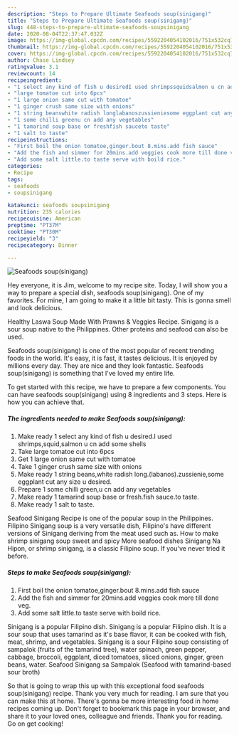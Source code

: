 ```yaml
---
description: "Steps to Prepare Ultimate Seafoods soup(sinigang)"
title: "Steps to Prepare Ultimate Seafoods soup(sinigang)"
slug: 448-steps-to-prepare-ultimate-seafoods-soupsinigang
date: 2020-08-04T22:37:47.032Z
image: https://img-global.cpcdn.com/recipes/5592204054102016/751x532cq70/seafoods-soupsinigang-recipe-main-photo.jpg
thumbnail: https://img-global.cpcdn.com/recipes/5592204054102016/751x532cq70/seafoods-soupsinigang-recipe-main-photo.jpg
cover: https://img-global.cpcdn.com/recipes/5592204054102016/751x532cq70/seafoods-soupsinigang-recipe-main-photo.jpg
author: Chase Lindsey
ratingvalue: 3.1
reviewcount: 14
recipeingredient:
- "1 select any kind of fish u desiredI used shrimpssquidsalmon u cn add some shells"
- "large tomatoe cut into 6pcs"
- "1 large onion same cut with tomatoe"
- "1 ginger crush same size with onions"
- "1 string beanswhite radish longlabanoszussieniesome eggplant cut any size u desired"
- "1 some chilli greenu cn add any vegetables"
- "1 tamarind soup base or freshfish sauceto taste"
- "1 salt to taste"
recipeinstructions:
- "First boil the onion tomatoe,ginger.bout 8.mins.add fish sauce"
- "Add the fish and simmer for 20mins.add veggies cook more till done veg."
- "Add some salt little.to taste serve with boild rice."
categories:
- Recipe
tags:
- seafoods
- soupsinigang

katakunci: seafoods soupsinigang 
nutrition: 235 calories
recipecuisine: American
preptime: "PT37M"
cooktime: "PT30M"
recipeyield: "3"
recipecategory: Dinner

---
```



![Seafoods soup(sinigang)](https://img-global.cpcdn.com/recipes/5592204054102016/751x532cq70/seafoods-soupsinigang-recipe-main-photo.jpg)

Hey everyone, it is Jim, welcome to my recipe site. Today, I will show you a way to prepare a special dish, seafoods soup(sinigang). One of my favorites. For mine, I am going to make it a little bit tasty. This is gonna smell and look delicious.

Healthy Laswa Soup Made With Prawns &amp; Veggies Recipe. Sinigang is a sour soup native to the Philippines. Other proteins and seafood can also be used.

Seafoods soup(sinigang) is one of the most popular of recent trending foods in the world. It's easy, it is fast, it tastes delicious. It is enjoyed by millions every day. They are nice and they look fantastic. Seafoods soup(sinigang) is something that I've loved my entire life.


To get started with this recipe, we have to prepare a few components. You can have seafoods soup(sinigang) using 8 ingredients and 3 steps. Here is how you can achieve that.

<!--inarticleads1-->

##### The ingredients needed to make Seafoods soup(sinigang):

1. Make ready 1 select any kind of fish u desired.I used shrimps,squid,salmon u cn add some shells
1. Take large tomatoe cut into 6pcs
1. Get 1 large onion same cut with tomatoe
1. Take 1 ginger crush same size with onions
1. Make ready 1 string beans,white radish long.(labanos).zussienie,some eggplant cut any size u desired.
1. Prepare 1 some chilli green,u cn add any vegetables
1. Make ready 1 tamarind soup base or fresh.fish sauce.to taste.
1. Make ready 1 salt to taste.


Seafood Sinigang Recipe is one of the popular soup in the Philippines. Filipino Sinigang soup is a very versatile dish, Filipino&#39;s have different versions of Sinigang deriving from the meat used such as. How to make shrimp sinigang soup sweet and spicy More seafood dishes Sinigang Na Hipon, or shrimp sinigang, is a classic Filipino soup. If you&#39;ve never tried it before. 

<!--inarticleads2-->

##### Steps to make Seafoods soup(sinigang):

1. First boil the onion tomatoe,ginger.bout 8.mins.add fish sauce
1. Add the fish and simmer for 20mins.add veggies cook more till done veg.
1. Add some salt little.to taste serve with boild rice.


Sinigang is a popular Filipino dish. Sinigang is a popular Filipino dish. It is a sour soup that uses tamarind as it&#39;s base flavor, it can be cooked with fish, meat, shrimp, and vegetables. Sinigang is a sour Filipino soup consisting of sampalok (fruits of the tamarind tree), water spinach, green pepper, cabbage, broccoli, eggplant, diced tomatoes, sliced onions, ginger, green beans, water. Seafood Sinigang sa Sampalok (Seafood with tamarind-based sour broth) 

So that is going to wrap this up with this exceptional food seafoods soup(sinigang) recipe. Thank you very much for reading. I am sure that you can make this at home. There's gonna be more interesting food in home recipes coming up. Don't forget to bookmark this page in your browser, and share it to your loved ones, colleague and friends. Thank you for reading. Go on get cooking!
